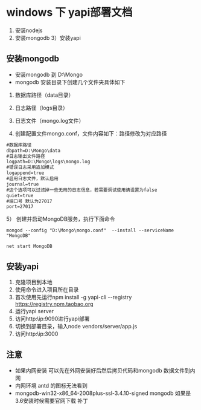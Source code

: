 # windows 下 yapi部署文档

1) 安装nodejs
2) 安装mongodb
3）安装yapi

## 安装mongodb
* 安装mongodb 到 D:\Mongo 
* mongodb 安装目录下创建几个文件夹具体如下

1) 数据库路径（data目录）
2) 日志路径（logs目录）
3) 日志文件（mongo.log文件）

4) 创建配置文件mongo.conf，文件内容如下：路径修改为对应路径

```xml
#数据库路径  
dbpath=D:\Mongo\data  
#日志输出文件路径  
logpath=D:\Mongo\logs\mongo.log  
#错误日志采用追加模式  
logappend=true  
#启用日志文件，默认启用  
journal=true  
#这个选项可以过滤掉一些无用的日志信息，若需要调试使用请设置为false  
quiet=true  
#端口号 默认为27017  
port=27017   


```

5） 创建并启动MongoDB服务，执行下面命令
```shell
mongod --config "D:\Mongo\mongo.conf"  --install --serviceName "MongoDB"
```

```shel
net start MongoDB
```

## 安装yapi

1) 克隆项目到本地
2) 使用命令进入项目所在目录
3) 首次使用先运行npm install -g yapi-cli --registry https://registry.npm.taobao.org
4) 运行yapi server
5) 访问http:\\ip:9090进行yapi部署
6) 切换到部署目录，输入node vendors/server/app.js
7) 访问http:\\ip:3000


## 注意
* 如果内网安装 可以先在外网安装好后然后拷贝代码和mongodb 数据文件到内网
* 内网环境 antd 的图标无法看到
* mongodb-win32-x86_64-2008plus-ssl-3.4.10-signed mongodb 如果是3.6安装时候需要官网下载 补丁


